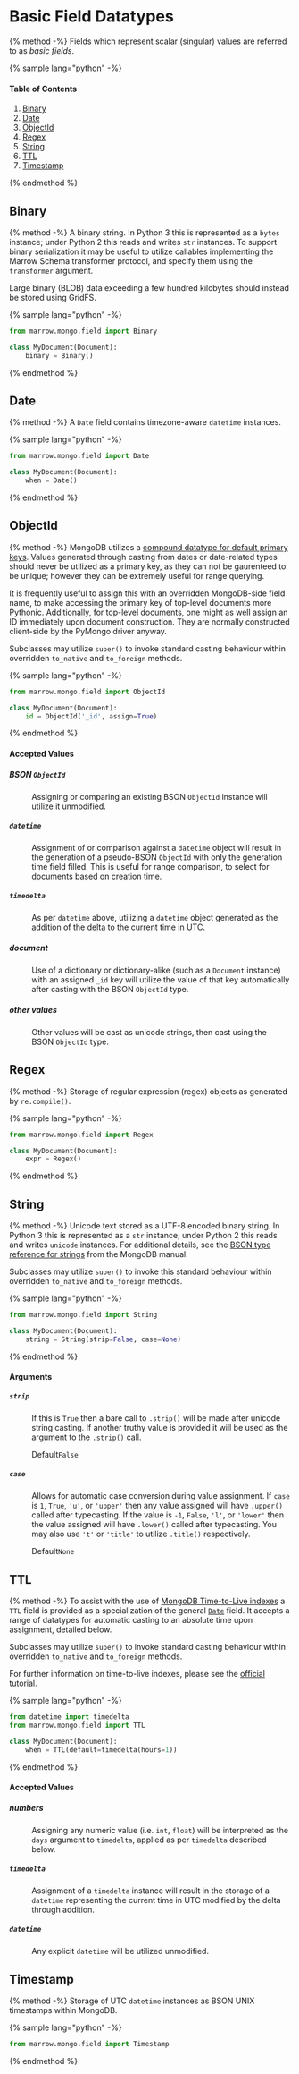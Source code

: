 # Basic Field Datatypes

{% method -%}
Fields which represent scalar (singular) values are referred to as _basic fields_.

{% sample lang="python" -%}
#### Table of Contents

1. [Binary](#binary)
2. [Date](#date)
3. [ObjectId](#objectid)
4. [Regex](#regex)
5. [String](#string)
6. [TTL](#ttl)
7. [Timestamp](#timestamp)

{% endmethod %}


## Binary

{% method -%}
A binary string. In Python 3 this is represented as a `bytes` instance; under Python 2 this reads and writes `str` instances. To support binary serialization it may be useful to utilize callables implementing the Marrow Schema transformer protocol, and specify them using the `transformer` argument.

Large binary (BLOB) data exceeding a few hundred kilobytes should instead be stored using GridFS.

{% sample lang="python" -%}
```python
from marrow.mongo.field import Binary

class MyDocument(Document):
	binary = Binary()
```
{% endmethod %}


## Date

{% method -%}
A `Date` field contains timezone-aware `datetime` instances.

{% sample lang="python" -%}
```python
from marrow.mongo.field import Date

class MyDocument(Document):
	when = Date()
```
{% endmethod %}


## ObjectId

{% method -%}
MongoDB utilizes a [compound datatype for default primary keys](https://docs.mongodb.com/manual/reference/method/ObjectId/). Values generated through casting from dates or date-related types should never be utilized as a primary key, as they can not be gaurenteed to be unique; however they can be extremely useful for range querying.

It is frequently useful to assign this with an overridden MongoDB-side field name, to make accessing the primary key of top-level documents more Pythonic. Additionally, for top-level documents, one might as well assign an ID immediately upon document construction. They are normally constructed client-side by the PyMongo driver anyway.

Subclasses may utilize `super()` to invoke standard casting behaviour within overridden `to_native` and `to_foreign` methods.

{% sample lang="python" -%}
```python
from marrow.mongo.field import ObjectId

class MyDocument(Document):
	id = ObjectId('_id', assign=True)
```
{% endmethod %}

#### Accepted Values

<dl>
	<dt>
		<h5 id="objectid-value-bson-objectid">BSON <code>ObjectId</code></h5>
	</dt><dd>
		<p>
			Assigning or comparing an existing BSON <code>ObjectId</code> instance will utilize it unmodified.
		</p>
	</dd>
	<dt>
		<h5 id="objectid-value-datetime"><code>datetime</code></h5>
	</dt><dd>
		<p>
			Assignment of or comparison against a <code>datetime</code> object will result in the generation of a pseudo-BSON <code>ObjectId</code> with only the generation time field filled. This is useful for range comparison, to select for documents based on creation time.
		</p>
	</dd>
	<dt>
		<h5 id="objectid-value-timedelta"><code>timedelta</code></h5>
	</dt><dd>
		<p>
			As per <code>datetime</code> above, utilizing a <code>datetime</code> object generated as the addition of the delta to the current time in UTC.
		</p>
	</dd>
	<dt>
		<h5 id="objectid-value-"><em>document</em></h5>
	</dt><dd>
		<p>
			Use of a dictionary or dictionary-alike (such as a <code>Document</code> instance) with an assigned <code>_id</code> key will utilize the value of that key automatically after casting with the BSON <code>ObjectId</code> type.
		</p>
	</dd>
	<dt>
		<h5 id="objectid-value-"><em>other values</em></h5>
	</dt><dd>
		<p>
			Other values will be cast as unicode strings, then cast using the BSON <code>ObjectId</code> type.
		</p>
	</dd>
</dl>


## Regex

{% method -%}
Storage of regular expression (regex) objects as generated by `re.compile()`.

{% sample lang="python" -%}
```python
from marrow.mongo.field import Regex

class MyDocument(Document):
	expr = Regex()
```
{% endmethod %}


## String

{% method -%}
Unicode text stored as a UTF-8 encoded binary string. In Python 3 this is represented as a `str` instance; under Python 2 this reads and writes `unicode` instances. For additional details, see the [BSON type reference for strings](https://docs.mongodb.com/manual/reference/bson-types/#string) from the MongoDB manual.

Subclasses may utilize `super()` to invoke this standard behaviour within overridden `to_native` and `to_foreign` methods.

{% sample lang="python" -%}
```python
from marrow.mongo.field import String

class MyDocument(Document):
	string = String(strip=False, case=None)
```
{% endmethod %}

#### Arguments

<dl>
	<dt>
		<h5 id="string-argument-strip"><code>strip</code></h5>
	</dt><dd>
		<p>
			If this is <code>True</code> then a bare call to <code>.strip()</code> will be made after unicode string casting. If another truthy value is provided it will be used as the argument to the <code>.strip()</code> call.
		</p>
		<p>
			<label>Default</label><code>False</code>
		</p>
	</dd>
	<dt>
		<h5 id="string-argument-case"><code>case</code></h5>
	</dt><dd>
		<p>
			Allows for automatic case conversion during value assignment. If <code>case</code> is <code>1</code>, <code>True</code>, <code>'u'</code>, or <code>'upper'</code> then any value assigned will have <code>.upper()</code> called after typecasting. If the value is <code>-1</code>, <code>False</code>, <code>'l'</code>, or <code>'lower'</code> then the value assigned will have <code>.lower()</code> called after typecasting. You may also use <code>'t'</code> or <code>'title'</code> to utilize <code>.title()</code> respectively.
		</p>
		<p>
			<label>Default</label><code>None</code>
		</p>
	</dd>
</dl>


## TTL

{% method -%}
To assist with the use of [MongoDB Time-to-Live indexes](https://docs.mongodb.com/manual/core/index-ttl/) a `TTL` field is provided as a specialization of the general [`Date`](#date) field. It accepts a range of datatypes for automatic casting to an absolute time upon assignment, detailed below.

Subclasses may utilize `super()` to invoke standard casting behaviour within overridden `to_native` and `to_foreign` methods.

For further information on time-to-live indexes, please see the [official tutorial](https://docs.mongodb.com/manual/tutorial/expire-data/).

{% sample lang="python" -%}
```python
from datetime import timedelta
from marrow.mongo.field import TTL

class MyDocument(Document):
	when = TTL(default=timedelta(hours=1))
```
{% endmethod %}

#### Accepted Values

<dl>
	<dt>
		<h5 id="ttl-value-number"><em>numbers</em></h5>
	</dt><dd>
		<p>
			Assigning any numeric value (i.e. <code>int</code>, <code>float</code>) will be interpreted as the <code>days</code> argument to <code>timedelta</code>, applied as per <code>timedelta</code> described below.
		</p>
	</dd>
	<dt>
		<h5 id="ttl-value-timedelta"><code>timedelta</code></h5>
	</dt><dd>
		<p>
			Assignment of a <code>timedelta</code> instance will result in the storage of a <code>datetime</code> representing the current time in UTC modified by the delta through addition.
		</p>
	</dd>
	<dt>
		<h5 id="ttl-value-datetime"><code>datetime</code></h5>
	</dt><dd>
		<p>
			Any explicit <code>datetime</code> will be utilized unmodified.
		</p>
	</dd>
</dl>


## Timestamp

{% method -%}
Storage of UTC `datetime` instances as BSON UNIX timestamps within MongoDB.

{% sample lang="python" -%}
```python
from marrow.mongo.field import Timestamp
```
{% endmethod %}
